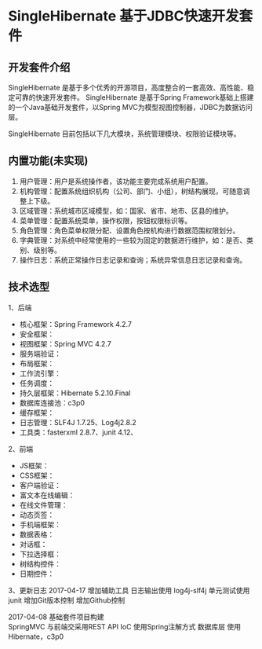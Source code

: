 # SingleHibernate 基于JDBC快速开发套件

## 开发套件介绍
SingleHibernate 是基于多个优秀的开源项目，高度整合的一套高效、高性能、稳定可靠的快速开发套件。
SingleHibernate 是基于Spring Framework基础上搭建的一个Java基础开发套件，以Spring MVC为模型视图控制器，JDBC为数据访问层。

SingleHibernate 目前包括以下几大模块，系统管理模块、权限验证模块等。
    
## 内置功能(未实现)
1.	用户管理：用户是系统操作者，该功能主要完成系统用户配置。
2.	机构管理：配置系统组织机构（公司、部门、小组），树结构展现，可随意调整上下级。
3.	区域管理：系统城市区域模型，如：国家、省市、地市、区县的维护。
4.	菜单管理：配置系统菜单，操作权限，按钮权限标识等。
5.	角色管理：角色菜单权限分配、设置角色按机构进行数据范围权限划分。
6.	字典管理：对系统中经常使用的一些较为固定的数据进行维护，如：是否、类别、级别等。
7.	操作日志：系统正常操作日志记录和查询；系统异常信息日志记录和查询。

## 技术选型

1、后端

* 核心框架：Spring Framework 4.2.7
* 安全框架：
* 视图框架：Spring MVC 4.2.7
* 服务端验证：
* 布局框架：
* 工作流引擎：
* 任务调度：
* 持久层框架：Hibernate 5.2.10.Final
* 数据库连接池：c3p0
* 缓存框架：
* 日志管理：SLF4J 1.7.25、Log4j2.8.2
* 工具类：fasterxml 2.8.7、junit 4.12、

2、前端

* JS框架：
* CSS框架：
* 客户端验证：
* 富文本在线编辑：
* 在线文件管理：
* 动态页签：
* 手机端框架：
* 数据表格：
* 对话框：
* 下拉选择框：
* 树结构控件：
* 日期控件： 

3、更新日志
2017-04-17 增加辅助工具
日志输出使用 log4j-slf4j
单元测试使用 junit
增加Git版本控制
增加Github控制

2017-04-08 基础套件项目构建  
SpringMVC 与前端交采用REST API
IoC 使用Spring注解方式
数据库层 使用Hibernate，c3p0



